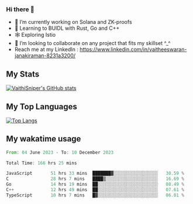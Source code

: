 ### Hi there 👋

- 🔭 I’m currently working on Solana and ZK-proofs
- 📖 Learning to BUIDL with Rust, Go and C++
- 🕸️ Exploring Istio
- 👯 I’m looking to collaborate on any project that fits my skillset ^_^
- Reach me at my LinkedIn : https://www.linkedin.com/in/vaitheeswaran-janakiraman-8231a3200/

## My Stats
[![VaithiSniper's GitHub stats](https://github-readme-stats.vercel.app/api?username=VaithiSniper&hide=stars&theme=radical)](https://github.com/anuraghazra/github-readme-stats)

## My Top Languages

[![Top Langs](https://github-readme-stats.vercel.app/api/top-langs/?username=VaithiSniper&layout=compact)](https://github.com/anuraghazra/github-readme-stats)

## My wakatime usage

<!--START_SECTION:waka-->

```rust
From: 04 June 2023 - To: 10 December 2023

Total Time: 166 hrs 25 mins

JavaScript       51 hrs 33 mins  ███████▓░░░░░░░░░░░░░░░░░   30.59 %
C                28 hrs 7 mins   ████▒░░░░░░░░░░░░░░░░░░░░   16.69 %
Go               14 hrs 19 mins  ██░░░░░░░░░░░░░░░░░░░░░░░   08.49 %
C++              12 hrs 49 mins  ██░░░░░░░░░░░░░░░░░░░░░░░   07.61 %
TypeScript       10 hrs 7 mins   █▓░░░░░░░░░░░░░░░░░░░░░░░   06.01 %
```

<!--END_SECTION:waka-->
